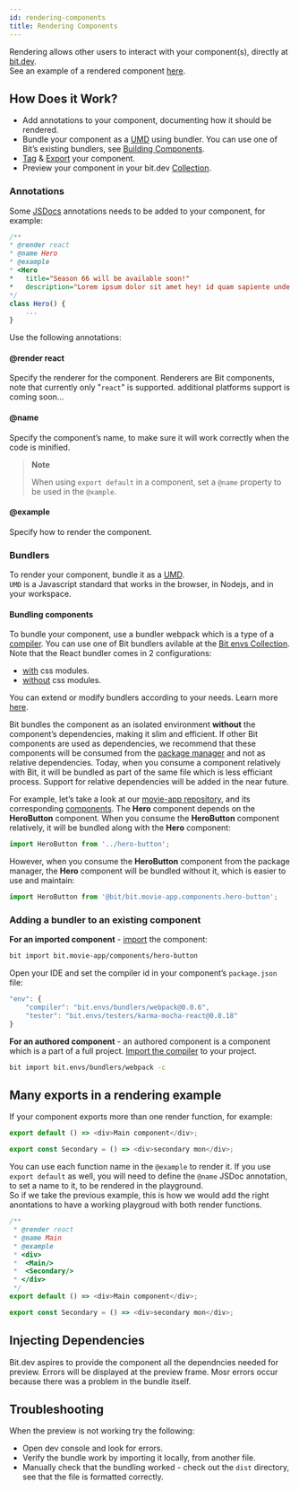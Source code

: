 ```yaml
---
id: rendering-components
title: Rendering Components
---
```


Rendering allows other users to interact with your component(s), directly at [bit.dev](https://bit.dev).  
See an example of a rendered component [here](https://bit.dev/bit/movie-app/components/hero).

## How Does it Work?

- Add annotations to your component, documenting how it should be rendered.
- Bundle your component as a [UMD](https://github.com/umdjs/umd) using bundler. You can use one of Bit’s existing bundlers, see [Building Components](/docs/building-components.html).
- [Tag](/docs/cli-tag.html) & [Export](/docs/cli-export.html) your component.
- Preview your component in your bit.dev [Collection](/docs/organizing-components.html).

### Annotations

Some [JSDocs](http://usejsdoc.org/about-getting-started.html#adding-documentation-comments-to-your-code) annotations needs to be added to your component, for example:

```js
/**
* @render react
* @name Hero
* @example
* <Hero
*   title="Season 66 will be available soon!"
*   description="Lorem ipsum dolor sit amet hey! id quam sapiente unde voluptatum alias vero debitis, magnam quis quod."
*/
class Hero() {
    ...
}
```

Use the following annotations:

#### @render react

Specify the renderer for the component. Renderers are Bit components, note that currently only "`react`" is supported.
additional platforms support is coming soon...

#### @name <NAME>

Specify the component’s name, to make sure it will work correctly when the code is minified.

> **Note**
>
> When using `export default` in a component, set a `@name` property to be used in the `@xample`.

#### @example

Specify how to render the component.

### Bundlers

To render your component, bundle it as a [UMD](https://github.com/umdjs/umd).  
`UMD` is a Javascript standard that works in the browser, in Nodejs, and in your workspace.

#### Bundling components

To bundle your component, use a bundler webpack which is a type of a [compiler](/docs/ext-compiling.html). You can use one of Bit bundlers avilable at the [Bit envs Collection](https://bit.dev/bit/envs/).  
Note that the React bundler comes in 2 configurations:  

- [with](https://bit.dev/bit/envs/bundlers/webpack) css modules.
- [without](https://bit.dev/bit/envs/bundlers/webpack-css-modules) css modules.

You can extend or modify bundlers according to your needs. Learn more [here](/docs/building-components.html).

Bit bundles the component as an isolated environment **without** the component’s dependencies, making it slim and efficient.
If other Bit components are used as dependencies, we recommend that these components will be consumed from the [package manager](/docs/installing-components-using-package-managers.html) and not as relative dependencies.
Today, when you consume a component relatively with Bit, it will be bundled as part of the same file which is less efficiant process.
Support for relative dependencies will be added in the near future. 

For example, let’s take a look at our [movie-app repository](https://github.com/teambit/movie-app), and its corresponding [components](https://bit.dev/bit/movie-app/). The **Hero** component depends on the **HeroButton** component.
When you consume the **HeroButton** component relatively, it will be bundled along with the **Hero** component:

```js
import HeroButton from '../hero-button';
```

However, when you consume the **HeroButton** component from the package manager, the **Hero** component will be bundled without it, which is easier to use and maintain:

```js
import HeroButton from '@bit/bit.movie-app.components.hero-button';
```

### Adding a bundler to an existing component

**For an imported component** - [import](/docs/updating-sourced-components.html) the component:

```bash
bit import bit.movie-app/components/hero-button
```

Open your IDE and set the compiler id in your component’s `package.json` file:

```js
"env": {
    "compiler": "bit.envs/bundlers/webpack@0.0.6",
    "tester": "bit.envs/testers/karma-mocha-react@0.0.18"
}
```

**For an authored component** - an authored component is a component which is a part of a full project.
[Import the compiler](/docs/building-components.html#defining-a-default-compiler-for-your-project) to your project.

```bash
bit import bit.envs/bundlers/webpack -c
```

## Many exports in a rendering example

If your component exports more than one render function, for example:

```js
export default () => <div>Main component</div>; 

export const Secondary = () => <div>secondary mon</div>;
```

You can use each function name in the `@example` to render it. If you use `export default` as well, you will need to define the `@name` JSDoc annotation, to set a name to it, to be rendered in the playground.  
So if we take the previous example, this is how we would add the right anontations to have a working playgroud with both render functions.

```js
/**
 * @render react
 * @name Main
 * @example
 * <div>
 * 	<Main/>
 * 	<Secondary/>
 * </div>
 */
export default () => <div>Main component</div>;

export const Secondary = () => <div>secondary mon</div>;
```

## Injecting Dependencies

Bit.dev aspires to provide the component all the dependncies needed for preview.
Errors will be displayed at the preview frame. Mosr errors occur because there was a problem in the bundle itself.

## Troubleshooting

When the preview is not working try the following:

- Open dev console and look for errors.
- Verify the bundle work by importing it locally, from another file.
- Manually check that the bundling worked - check out the `dist` directory, see that the file is formatted correctly.
